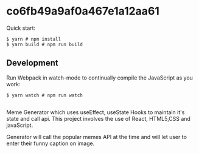 # co6fb49a9af0a467e1a12aa61

Quick start:

```
$ yarn # npm install
$ yarn build # npm run build
````

## Development

Run Webpack in watch-mode to continually compile the JavaScript as you work:

```
$ yarn watch # npm run watch
```
##

Meme Generator which uses useEffect, useState Hooks to maintain it's state and call api. This project involves the use of React, HTML5,CSS and javaScript.

Generator will call the popular memes API at the time and will let user to enter their funny caption on image. 